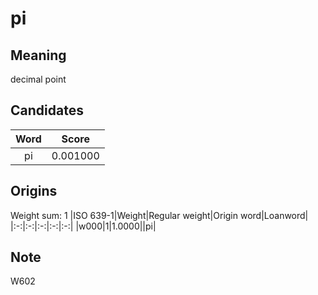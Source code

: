 # pi

## Meaning

decimal point

## Candidates

|Word|Score|
|:-:|:-:|
|pi|0.001000|

## Origins

Weight sum: 1
|ISO 639-1|Weight|Regular weight|Origin word|Loanword|
|:-:|:-:|:-:|:-:|:-:|
|w000|1|1.0000||pi|

## Note

W602
